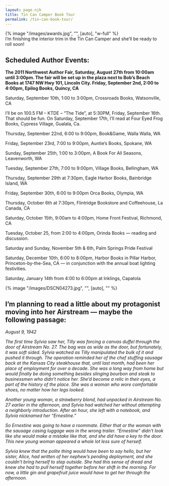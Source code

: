 ```yaml
---
layout: page.njk
title: Tin Can Camper Book Tour
permalink: /tin-can-book-tour/
---
```

<div class="md:float-right md:pl-10">
  {% image "/images/awards.jpg", "", [auto], "w-full" %}
</div>
I’m finishing the interior trim in the Tin Can Camper and she’ll be ready to roll soon!

## Scheduled Author Events:

<b>The 2011 Northwest Author Fair, Saturday, August 27th from 10:00am until 3:00pm. The fair will be set up in the plaza next to Bob’s Beach Books at 1747 NW Hwy 101, Lincoln City.
Friday, September 2nd, 2:00 to 4:00pm, Epilog Books, Quincy, CA</b>

Saturday, September 10th, 1:00 to 3:00pm, Crossroads Books, Watsonville, CA

I’ll be on 100.5 FM – KTDE – “The Tide”, at 5:30PM, Friday, September 16th. That should be fun. On Saturday, September 17th, I’ll read at Four Eyed Frog Books, Cypress Village, Gualala, Ca.

Thursday, September 22nd, 6:00 to 9:00pm, Book&Game, Walla Walla, WA

Friday, September 23rd, 7:00 to 9:00pm, Auntie’s Books, Spokane, WA

Sunday, September 25th, 1:00 to 3:00pm, A Book For All Seasons, Leavenworth, WA

Tuesday, September 27th, 7:00 to 9:00pm, Village Books, Bellingham, WA

Thursday, September 29th at 7:30pm, Eagle Harbor Books, Bainbridge Island, WA

Friday, September 30th, 6:00 to 9:00pm Orca Books, Olympia, WA

Thursday, October 6th at 7:30pm, Flintridge Bookstore and Coffeehouse, La Canada, CA

Saturday, October 15th, 9:00am to 4:00pm, Home Front Festival, Richmond, CA

Tuesday, October 25, from 2:00 to 4:00pm, Orinda Books — reading and discussion.

Saturday and Sunday, November 5th & 6th, Palm Springs Pride Festival

Saturday, December 10th, 6:00 to 8:00pm, Harbor Books in Pillar Harbor, Princeton-by-the-Sea, CA — in conjunction with the annual boat lighting festivities.

Saturday, January 14th from 4:00 to 6:00pm at Inklings, Capatola

{% image "/images/DSCN04273.jpg", "", [auto], "" %}

## I’m planning to read a little about my protagonist moving into her Airstream — maybe the following passage:

<em>
August 9, 1942

The first time Sylvia saw her, Tilly was forcing a canvas duffel through the door of Airstream No. 27. The bag was as wide as the door, but fortunately, it was soft sided. Sylvia watched as Tilly manipulated the bulk of it and pushed it through. The operation reminded her of the chef stuffing sausage back at the Kansas City steakhouse that, until last month, had been her place of employment for over a decade. She was a long way from home but would finally be doing something besides slinging bourbon and steak to businessmen who didn’t notice her. She’d become a relic in their eyes, a part of the history of the place. She was a woman who wore comfortable shoes, no matter how her legs looked.

Another young woman, a strawberry blond, had unpacked in Airstream No. 27 earlier in the afternoon, and Sylvia had watched her without attempting a neighborly introduction. After an hour, she left with a notebook, and Sylvia nicknamed her “Ernestine.”

So Ernestine was going to have a roommate. Either that or the woman with the sausage casing luggage was in the wrong trailer. “Ernestine” didn’t look like she would make a mistake like that, and she did have a key to the door. This new young woman appeared a whole lot less sure of herself.

Sylvia knew that the polite thing would have been to say hello, but her sister, Alice, had written of her nephew’s pending deployment, and she couldn’t bring herself to step outside. She had this sense of dread and knew she had to pull herself together before her shift in the morning. For now, a little gin and grapefruit juice would have to get her through the afternoon.
</em>
